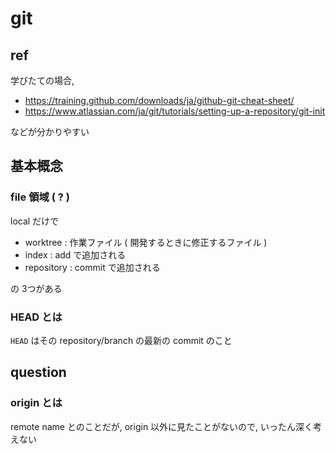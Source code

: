 
# git


## ref

学びたての場合,

- https://training.github.com/downloads/ja/github-git-cheat-sheet/
- https://www.atlassian.com/ja/git/tutorials/setting-up-a-repository/git-init

などが分かりやすい



## 基本概念

### file 領域 ( ? )

local だけで

- worktree   : 作業ファイル ( 開発するときに修正するファイル )
- index      : add    で追加される
- repository : commit で追加される

の 3つがある



### HEAD とは

`HEAD` はその repository/branch の最新の commit のこと



## question

### origin とは

remote name とのことだが,
origin 以外に見たことがないので, いったん深く考えない



